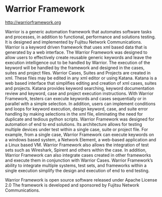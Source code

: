 # Warrior Framework
http://warriorframework.org

Warrior is a generic automation framework that automates software tasks and processes, in addition to functional, performance and solutions testing. It is designed and implemented by Fujitsu Network Communications.
Warrior is a keyword driven framework that uses xml based data that is generated by a web interface. The Warrior Framework was designed to allow users to effectively create reusable generic keywords and leave the execution intelligence out to be handled by Warrior. The execution of the keyword will be handled by the framework and designed in the cases, suites and project files. Warrior Cases, Suites and Projects are created in xml. These files may be edited in any xml editor or using Katana. Katana is a web based interface that simplifies editing and creation of xml cases, suites and projects. Katana provides keyword searching, keyword documentation review and keyword, case and project execution instructions.
With Warrior Framework, testers can execute keywords and cases sequentially or in parallel with a simple selection. In addition, users can implement conditions and loops for keyword execution, design keyword, case, and suite error handling by making selections in the xml file, eliminating the need for duplicate and tedious python scripts.
Warrior Framework was designed for automation of end to end solutions. Its architecture allows for testing multiple devices under test within a single case, suite or project file. For example, from a single case, Warrior Framework can execute keywords on a windows based system, a Network Element, a web-based application and a Linux based VM. Warrior Framework also allows the integration of test sets such as Wireshark, Spirent and others within the case. In addition, Warrior Framework can also integrate cases created in other frameworks and execute them in conjunction with Warrior Cases. Warrior Framework’s ability to integrate multiple systems, test sets, and frameworks within a single execution simplify the design and execution of end to end testing.

Warrior Framework is open source software released under Apache License 2.0 The framework is developed and sponsored by Fujitsu Network Communications.
